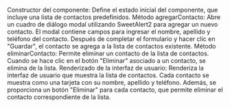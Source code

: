 Constructor del componente: Define el estado inicial del componente, que incluye una lista de contactos predefinidos.
Método agregarContacto: Abre un cuadro de diálogo modal utilizando SweetAlert2 para agregar un nuevo contacto. El modal contiene campos para ingresar el nombre, apellido y teléfono del contacto. Después de completar el formulario y hacer clic en "Guardar", el contacto se agrega a la lista de contactos existente.
Método eliminarContacto: Permite eliminar un contacto de la lista de contactos. Cuando se hace clic en el botón "Eliminar" asociado a un contacto, se elimina de la lista.
Renderizado de la interfaz de usuario: Renderiza la interfaz de usuario que muestra la lista de contactos. Cada contacto se muestra como una tarjeta con su nombre, apellido y teléfono. Además, se proporciona un botón "Eliminar" para cada contacto, que permite eliminar el contacto correspondiente de la lista.
